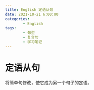 ```yaml
---
title: English 定语从句
date: 2021-10-21 6:00:00
categories:
        - English
tags:
        - 句型
        - 复合句
        - 学习笔记
---
```


# 定语从句

将简单句修改，使它成为另一个句子的定语。
